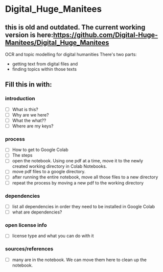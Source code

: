 # Digital_Huge_Manitees
## this is old and outdated. The current working version is here:https://github.com/Digital-Huge-Manitees/Digital_Huge_Manitees

OCR and topic modelling for digital humanities
There's two parts: 
- getting text from digital files and 
- finding topics within those texts

## Fill this in with:
### introduction
- [ ] What is this?
- [ ] Why are we here?
- [ ] What the what??
- [ ] Where are my keys?
### process
- [ ] How to get to Google Colab
- [ ] The steps
- [ ] open the notebook. Using one pdf at a time, move it to the newly created working directory in Colab Notebooks. 
- [ ] move pdf files to a google directory. 
- [ ] after running the entire notebook, move all those files to a new directory
- [ ] repeat the process by moving a new pdf to the working directory
### dependencies
- [ ] list all dependencies in order they need to be installed in Google Colab
- [ ] what are dependencies?
### open license info
- [ ] license type and what you can do with it
### sources/references
- [ ] many are in the notebook. We can move them here to clean up the notebook. 
